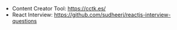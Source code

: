 
- Content Creator Tool:  https://cctk.es/
- React Interview:  https://github.com/sudheerj/reactjs-interview-questions
